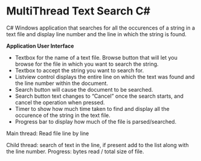 # MultiThread Text Search C# 

C# Windows application that searches for all the occurences of a string in a text file and display line number and the line in which the string is found. 

**Application User Interface**

  - Textbox for the name of a text file. Browse button  that will let you browse for the file in which you want to search the string.
  - Textbox to accept the string you want to search for.
  - Listview control displays the entire line on which the text was found and the line number within the document.
  - Search button will cause the document to be searched.
  - Search button text changes to “Cancel” once the search starts, and cancel the operation when pressed.
  - Timer to show how much time taken to find and display all the occurence of the string in the text file.
  - Progress bar to display how much of the file is parsed/searched.
  
Main thread: Read file line by line

Child thread: search of text in the line, if present add to the list along with the line number.
Progress: bytes read / total size of file.
